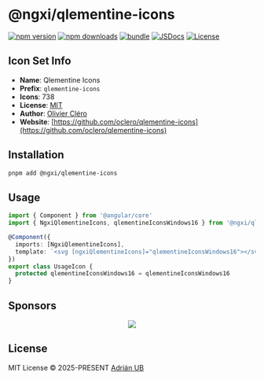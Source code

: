 # @ngxi/qlementine-icons

[![npm version][npm-version-src]][npm-version-href]
[![npm downloads][npm-downloads-src]][npm-downloads-href]
[![bundle][bundle-src]][bundle-href]
[![JSDocs][jsdocs-src]][jsdocs-href]
[![License][license-src]][license-href]

## Icon Set Info

- **Name**: Qlementine Icons
- **Prefix**: `qlementine-icons`
- **Icons**: 738
- **License**: [MIT](https://github.com/oclero/qlementine-icons/blob/master/LICENSE)
- **Author**: [Olivier Cléro](https://github.com/oclero/qlementine-icons)
- **Website**: [https://github.com/oclero/qlementine-icons](https://github.com/oclero/qlementine-icons)

## Installation

```sh
pnpm add @ngxi/qlementine-icons
```

## Usage

```ts
import { Component } from '@angular/core'
import { NgxiQlementineIcons, qlementineIconsWindows16 } from '@ngxi/qlementine-icons'

@Component({
  imports: [NgxiQlementineIcons],
  template: `<svg [ngxiQlementineIcons]="qlementineIconsWindows16"></svg>`
})
export class UsageIcon {
  protected qlementineIconsWindows16 = qlementineIconsWindows16
}
```

## Sponsors

<p align="center">
  <a href="https://cdn.jsdelivr.net/gh/adrian-ub/static/sponsors.svg">
    <img src='https://cdn.jsdelivr.net/gh/adrian-ub/static/sponsors.svg'/>
  </a>
</p>

## License

MIT License © 2025-PRESENT [Adrián UB](https://github.com/adrian-ub)

<!-- Badges -->

[npm-version-src]: https://img.shields.io/npm/v/@ngxi/qlementine-icons?style=flat&colorA=080f12&colorB=1fa669
[npm-version-href]: https://npmjs.com/package/@ngxi/qlementine-icons
[npm-downloads-src]: https://img.shields.io/npm/dm/@ngxi/qlementine-icons?style=flat&colorA=080f12&colorB=1fa669
[npm-downloads-href]: https://npmjs.com/package/@ngxi/qlementine-icons
[bundle-src]: https://img.shields.io/bundlephobia/minzip/@ngxi/qlementine-icons?style=flat&colorA=080f12&colorB=1fa669&label=minzip
[bundle-href]: https://bundlephobia.com/result?p=@ngxi/qlementine-icons
[license-src]: https://img.shields.io/npm/l/@ngxi/qlementine-icons?style=flat&colorA=080f12&colorB=1fa669
[license-href]: https://github.com/adrian-ub/ngxi/blob/main/LICENSE
[jsdocs-src]: https://img.shields.io/badge/jsdocs-reference-080f12?style=flat&colorA=080f12&colorB=1fa669
[jsdocs-href]: https://www.jsdocs.io/package/@ngxi/qlementine-icons
